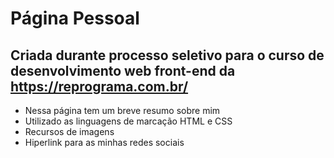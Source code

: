 # Página Pessoal
## Criada durante processo seletivo para o curso de desenvolvimento web front-end da <https://reprograma.com.br/>

* Nessa página tem um breve resumo sobre mim
* Utilizado as linguagens de marcação HTML e CSS
* Recursos de imagens
* Hiperlink para as minhas redes sociais
